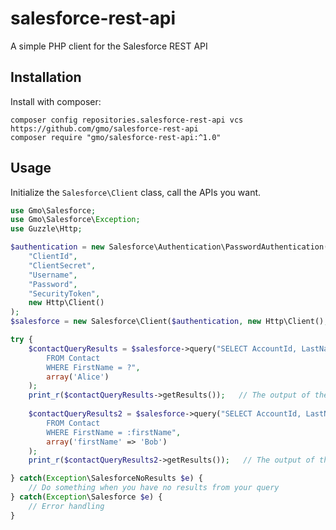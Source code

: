 # salesforce-rest-api
A simple PHP client for the Salesforce REST API

## Installation

Install with composer:
```
composer config repositories.salesforce-rest-api vcs https://github.com/gmo/salesforce-rest-api
composer require "gmo/salesforce-rest-api:^1.0"
```

## Usage

Initialize the `Salesforce\Client` class, call the APIs you want.

```php
use Gmo\Salesforce;
use Gmo\Salesforce\Exception;
use Guzzle\Http;

$authentication = new Salesforce\Authentication\PasswordAuthentication(
	"ClientId",
	"ClientSecret",
	"Username",
	"Password",
	"SecurityToken",
	new Http\Client()
);
$salesforce = new Salesforce\Client($authentication, new Http\Client(), "na5");

try {
	$contactQueryResults = $salesforce->query("SELECT AccountId, LastName
		FROM Contact
		WHERE FirstName = ?",
		array('Alice')
	);
	print_r($contactQueryResults->getResults());   // The output of the query API JSON, converted to associative array
	
    $contactQueryResults2 = $salesforce->query("SELECT AccountId, LastName
        FROM Contact
        WHERE FirstName = :firstName",
        array('firstName' => 'Bob')
    );
	print_r($contactQueryResults2->getResults());   // The output of the query API JSON, converted to associative array

} catch(Exception\SalesforceNoResults $e) {
	// Do something when you have no results from your query
} catch(Exception\Salesforce $e) {
	// Error handling
}
```


